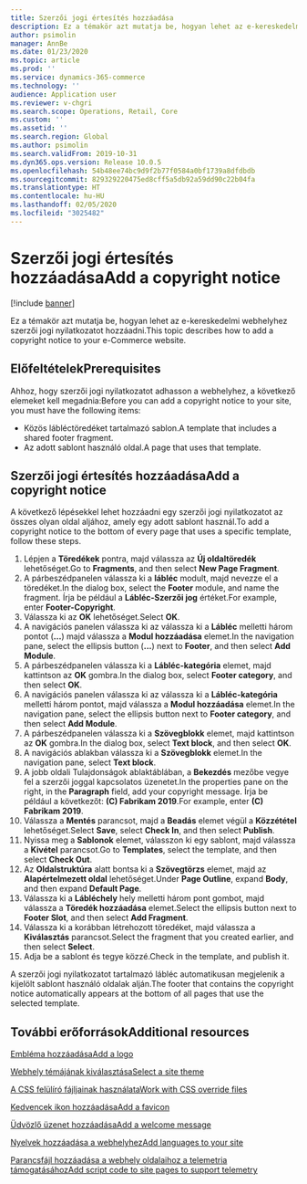 ```yaml
---
title: Szerzői jogi értesítés hozzáadása
description: Ez a témakör azt mutatja be, hogyan lehet az e-kereskedelmi webhelyhez szerzői jogi nyilatkozatot hozzáadni.
author: psimolin
manager: AnnBe
ms.date: 01/23/2020
ms.topic: article
ms.prod: ''
ms.service: dynamics-365-commerce
ms.technology: ''
audience: Application user
ms.reviewer: v-chgri
ms.search.scope: Operations, Retail, Core
ms.custom: ''
ms.assetid: ''
ms.search.region: Global
ms.author: psimolin
ms.search.validFrom: 2019-10-31
ms.dyn365.ops.version: Release 10.0.5
ms.openlocfilehash: 54b48ee74bc9d9f2b77f0584a0bf1739a8dfdbdb
ms.sourcegitcommit: 829329220475ed8cff5a5db92a59dd90c22b04fa
ms.translationtype: HT
ms.contentlocale: hu-HU
ms.lasthandoff: 02/05/2020
ms.locfileid: "3025482"
---
```

# <a name="add-a-copyright-notice"></a><span data-ttu-id="c8405-103">Szerzői jogi értesítés hozzáadása</span><span class="sxs-lookup"><span data-stu-id="c8405-103">Add a copyright notice</span></span>


[!include [banner](includes/banner.md)]

<span data-ttu-id="c8405-104">Ez a témakör azt mutatja be, hogyan lehet az e-kereskedelmi webhelyhez szerzői jogi nyilatkozatot hozzáadni.</span><span class="sxs-lookup"><span data-stu-id="c8405-104">This topic describes how to add a copyright notice to your e-Commerce website.</span></span>

## <a name="prerequisites"></a><span data-ttu-id="c8405-105">Előfeltételek</span><span class="sxs-lookup"><span data-stu-id="c8405-105">Prerequisites</span></span>

<span data-ttu-id="c8405-106">Ahhoz, hogy szerzői jogi nyilatkozatot adhasson a webhelyhez, a következő elemeket kell megadnia:</span><span class="sxs-lookup"><span data-stu-id="c8405-106">Before you can add a copyright notice to your site, you must have the following items:</span></span>

- <span data-ttu-id="c8405-107">Közös lábléctöredéket tartalmazó sablon.</span><span class="sxs-lookup"><span data-stu-id="c8405-107">A template that includes a shared footer fragment.</span></span>
- <span data-ttu-id="c8405-108">Az adott sablont használó oldal.</span><span class="sxs-lookup"><span data-stu-id="c8405-108">A page that uses that template.</span></span>

## <a name="add-a-copyright-notice"></a><span data-ttu-id="c8405-109">Szerzői jogi értesítés hozzáadása</span><span class="sxs-lookup"><span data-stu-id="c8405-109">Add a copyright notice</span></span>

<span data-ttu-id="c8405-110">A következő lépésekkel lehet hozzáadni egy szerzői jogi nyilatkozatot az összes olyan oldal aljához, amely egy adott sablont használ.</span><span class="sxs-lookup"><span data-stu-id="c8405-110">To add a copyright notice to the bottom of every page that uses a specific template, follow these steps.</span></span>

1. <span data-ttu-id="c8405-111">Lépjen a **Töredékek** pontra, majd válassza az **Új oldaltöredék** lehetőséget.</span><span class="sxs-lookup"><span data-stu-id="c8405-111">Go to **Fragments**, and then select **New Page Fragment**.</span></span>
1. <span data-ttu-id="c8405-112">A párbeszédpanelen válassza ki a **lábléc** modult, majd nevezze el a töredéket.</span><span class="sxs-lookup"><span data-stu-id="c8405-112">In the dialog box, select the **Footer** module, and name the fragment.</span></span> <span data-ttu-id="c8405-113">Írja be például a **Lábléc-Szerzői jog** értéket.</span><span class="sxs-lookup"><span data-stu-id="c8405-113">For example, enter **Footer-Copyright**.</span></span>
1. <span data-ttu-id="c8405-114">Válassza ki az **OK** lehetőséget.</span><span class="sxs-lookup"><span data-stu-id="c8405-114">Select **OK**.</span></span>
1. <span data-ttu-id="c8405-115">A navigációs panelen válassza ki az válassza ki a **Lábléc** melletti három pontot (**…**) majd válassza a **Modul hozzáadása** elemet.</span><span class="sxs-lookup"><span data-stu-id="c8405-115">In the navigation pane, select the ellipsis button (**...**) next to **Footer**, and then select **Add Module**.</span></span>
1. <span data-ttu-id="c8405-116">A párbeszédpanelen válassza ki a **Lábléc-kategória** elemet, majd kattintson az **OK** gombra.</span><span class="sxs-lookup"><span data-stu-id="c8405-116">In the dialog box, select **Footer category**, and then select **OK**.</span></span>
1. <span data-ttu-id="c8405-117">A navigációs panelen válassza ki az válassza ki a **Lábléc-kategória** melletti három pontot, majd válassza a **Modul hozzáadása** elemet.</span><span class="sxs-lookup"><span data-stu-id="c8405-117">In the navigation pane, select the ellipsis button next to **Footer category**, and then select **Add Module**.</span></span>
1. <span data-ttu-id="c8405-118">A párbeszédpanelen válassza ki a **Szövegblokk** elemet, majd kattintson az **OK** gombra.</span><span class="sxs-lookup"><span data-stu-id="c8405-118">In the dialog box, select **Text block**, and then select **OK**.</span></span>
1. <span data-ttu-id="c8405-119">A navigációs ablakban válassza ki a **Szövegblokk** elemet.</span><span class="sxs-lookup"><span data-stu-id="c8405-119">In the navigation pane, select **Text block**.</span></span>
1. <span data-ttu-id="c8405-120">A jobb oldali Tulajdonságok ablaktáblában, a **Bekezdés** mezőbe vegye fel a szerzői joggal kapcsolatos üzenetet.</span><span class="sxs-lookup"><span data-stu-id="c8405-120">In the properties pane on the right, in the **Paragraph** field, add your copyright message.</span></span> <span data-ttu-id="c8405-121">Írja be például a következőt: **(C) Fabrikam 2019**.</span><span class="sxs-lookup"><span data-stu-id="c8405-121">For example, enter **(C) Fabrikam 2019**.</span></span>
1. <span data-ttu-id="c8405-122">Válassza a **Mentés** parancsot, majd a **Beadás** elemet végül a **Közzététel** lehetőséget.</span><span class="sxs-lookup"><span data-stu-id="c8405-122">Select **Save**, select **Check In**, and then select **Publish**.</span></span>
1. <span data-ttu-id="c8405-123">Nyissa meg a **Sablonok** elemet, válasszon ki egy sablont, majd válassza a **Kivétel** parancsot.</span><span class="sxs-lookup"><span data-stu-id="c8405-123">Go to **Templates**, select the template, and then select **Check Out**.</span></span>
1. <span data-ttu-id="c8405-124">Az **Oldalstruktúra** alatt bontsa ki a **Szövegtörzs** elemet, majd az **Alapértelmezett oldal** lehetőséget.</span><span class="sxs-lookup"><span data-stu-id="c8405-124">Under **Page Outline**, expand **Body**, and then expand **Default Page**.</span></span>
1. <span data-ttu-id="c8405-125">Válassza ki a **Lábléchely** hely melletti három pont gombot, majd válassza a **Töredék hozzáadása** elemet.</span><span class="sxs-lookup"><span data-stu-id="c8405-125">Select the ellipsis button next to **Footer Slot**, and then select **Add Fragment**.</span></span>
1. <span data-ttu-id="c8405-126">Válassza ki a korábban létrehozott töredéket, majd válassza a **Kiválasztás** parancsot.</span><span class="sxs-lookup"><span data-stu-id="c8405-126">Select the fragment that you created earlier, and then select **Select**.</span></span>
1. <span data-ttu-id="c8405-127">Adja be a sablont és tegye közzé.</span><span class="sxs-lookup"><span data-stu-id="c8405-127">Check in the template, and publish it.</span></span>

<span data-ttu-id="c8405-128">A szerzői jogi nyilatkozatot tartalmazó lábléc automatikusan megjelenik a kijelölt sablont használó oldalak alján.</span><span class="sxs-lookup"><span data-stu-id="c8405-128">The footer that contains the copyright notice automatically appears at the bottom of all pages that use the selected template.</span></span>

## <a name="additional-resources"></a><span data-ttu-id="c8405-129">További erőforrások</span><span class="sxs-lookup"><span data-stu-id="c8405-129">Additional resources</span></span>

[<span data-ttu-id="c8405-130">Embléma hozzáadása</span><span class="sxs-lookup"><span data-stu-id="c8405-130">Add a logo</span></span>](add-logo.md)

[<span data-ttu-id="c8405-131">Webhely témájának kiválasztása</span><span class="sxs-lookup"><span data-stu-id="c8405-131">Select a site theme</span></span>](select-site-theme.md)

[<span data-ttu-id="c8405-132">A CSS felülíró fájljainak használata</span><span class="sxs-lookup"><span data-stu-id="c8405-132">Work with CSS override files</span></span>](css-override-files.md)

[<span data-ttu-id="c8405-133">Kedvencek ikon hozzáadása</span><span class="sxs-lookup"><span data-stu-id="c8405-133">Add a favicon</span></span>](add-favicon.md)

[<span data-ttu-id="c8405-134">Üdvözlő üzenet hozzáadása</span><span class="sxs-lookup"><span data-stu-id="c8405-134">Add a welcome message</span></span>](add-welcome-message.md)

[<span data-ttu-id="c8405-135">Nyelvek hozzáadása a webhelyhez</span><span class="sxs-lookup"><span data-stu-id="c8405-135">Add languages to your site</span></span>](add-languages-to-site.md)

[<span data-ttu-id="c8405-136">Parancsfájl hozzáadása a webhely oldalaihoz a telemetria támogatásához</span><span class="sxs-lookup"><span data-stu-id="c8405-136">Add script code to site pages to support telemetry</span></span>](add-telemetry.md)

